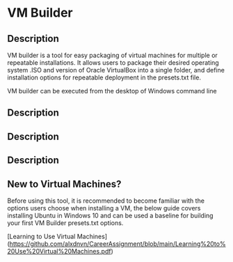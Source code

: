 # VM Builder

## Description

VM builder is a tool for easy packaging of virtual machines for multiple or repeatable installations.  It allows users to package their desired operating system .ISO and version of Oracle VirtualBox into a single folder, and define installation options for repeatable deployment in the presets.txt file.

VM builder can be executed from the desktop of Windows command line


## Description


## Description


## Description


## New to Virtual Machines?

Before using this tool, it is recommended to become familiar with the options users choose when installing a VM, the below guide covers installing Ubuntu in Windows 10 and can be used a baseline for building your first VM Builder presets.txt options.

[Learning to Use Virtual Machines] (https://github.com/alxdnvn/CareerAssignment/blob/main/Learning%20to%20Use%20Virtual%20Machines.pdf)


